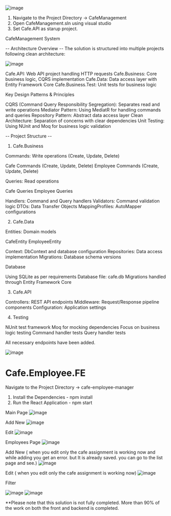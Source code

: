 

![image](https://github.com/user-attachments/assets/cda7e9c9-9a88-4eef-939d-df5710a7f58a)

1. Navigate to the Project Directory -> CafeManagement
2. Open CafeManagement.sln using visual studio 
3. Set Cafe.API as starup project.

CafeManagement System

-- Architecture Overview --
The solution is structured into multiple projects following clean architecture:

![image](https://github.com/user-attachments/assets/a6a9d9b0-347a-44a3-a22f-bf3ea57d3fd7)


Cafe.API: Web API project handling HTTP requests
Cafe.Business: Core business logic, CQRS implementation
Cafe.Data: Data access layer with Entity Framework Core
Cafe.Business.Test: Unit tests for business logic


Key Design Patterns & Principles

CQRS (Command Query Responsibility Segregation): Separates read and write operations
Mediator Pattern: Using MediatR for handling commands and queries
Repository Pattern: Abstract data access layer
Clean Architecture: Separation of concerns with clear dependencies
Unit Testing: Using NUnit and Moq for business logic validation

-- Project Structure --

1. Cafe.Business

Commands: Write operations (Create, Update, Delete)

Cafe Commands (Create, Update, Delete)
Employee Commands (Create, Update, Delete)

Queries: Read operations

Cafe Queries
Employee Queries

Handlers: Command and Query handlers
Validators: Command validation logic
DTOs: Data Transfer Objects
MappingProfiles: AutoMapper configurations

2. Cafe.Data

Entities: Domain models

CafeEntity
EmployeeEntity


Context: DbContext and database configuration
Repositories: Data access implementation
Migrations: Database schema versions

Database

Using SQLite as per requirements
Database file: cafe.db
Migrations handled through Entity Framework Core

3. Cafe.API

Controllers: REST API endpoints
Middleware: Request/Response pipeline components
Configuration: Application settings

4. Testing

NUnit test framework
Moq for mocking dependencies
Focus on business logic testing
Command handler tests
Query handler tests


All necessary endpoints have been added.

![image](https://github.com/user-attachments/assets/7a4581c9-fcc4-42b7-94c6-50e54950fc35)



# Cafe.Employee.FE

Navigate to the Project Directory -> cafe-employee-manager

1. Install the Dependencies - npm install
2. Run the React Application - npm start


Main Page
![image](https://github.com/user-attachments/assets/2cd8dd03-7f1d-4c27-837f-9cf1ee6c3725)

Add New
![image](https://github.com/user-attachments/assets/2b491acc-2cef-4a3b-a20d-20e369f43438)

Edit
![image](https://github.com/user-attachments/assets/1857c5bf-fee9-4415-9159-83d5296b9787)


Employees Page
![image](https://github.com/user-attachments/assets/053f8230-10d4-4be2-910c-2a994124dffc)


Add New  ( when you edit only the cafe assignment is working now and while adding you get an error. but It is already saved. you can go to the list page and see.)
![image](https://github.com/user-attachments/assets/781b84a4-fa58-4217-8750-2b10c0de983c)

Edit ( when you edit only the cafe assignment is working now)
![image](https://github.com/user-attachments/assets/2e8dd3af-32bd-4486-a33a-696611b9cd59)


Filter

![image](https://github.com/user-attachments/assets/03d7ae25-944b-4058-8766-7db9f10e7cb5)
![image](https://github.com/user-attachments/assets/26a71106-1491-42bd-a76d-0400efc6cf65)






**Please note that this solution is not fully completed.
More than 90% of the work on both the front and backend is completed.

